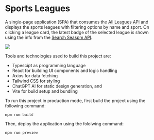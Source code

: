 # Sports Leagues

A single-page application (SPA) that consumes the [All Leagues API](https://www.thesportsdb.com/api/v1/json/3/all_leagues.php) and displays the sports leagues with filtering options by name and sport. On clicking a league card, the latest badge of the selected league is shown using the info from the [Search Seaspm API](https://www.thesportsdb.com/api/v1/json/3/search_all_seasons.php?badge=1&id=<id>).

![](demo/demo.gif)

Tools and technologies used to build this project are:

- Typescipt as programming language
- React for building UI components and logic handling
- Axios for data fetching
- Tailwind CSS for styling
- ChatGPT AI for static design generation, and
- Vite for build setup and bundling

To run this project in production mode, first build the project using the following command:

```
npm run build
```

Then, deploy the application using the fololwing command:

```
npm run preview
```
